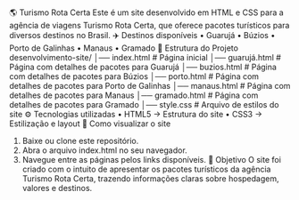 🌎 Turismo Rota Certa
Este é um site desenvolvido em HTML e CSS para a agência de viagens Turismo Rota Certa, que oferece pacotes turísticos para diversos destinos no Brasil.
✈️ Destinos disponíveis
•	Guarujá
•	Búzios
•	Porto de Galinhas
•	Manaus
•	Gramado
📂 Estrutura do Projeto
desenvolvimento-site/
│── index.html        # Página inicial
│── guarujá.html      # Página com detalhes de pacotes para Guarujá
│── buzios.html       # Página com detalhes de pacotes para Búzios
│── porto.html        # Página com detalhes de pacotes para Porto de Galinhas
│── manaus.html       # Página com detalhes de pacotes para Manaus
│── gramado.html      # Página com detalhes de pacotes para Gramado
│── style.css         # Arquivo de estilos do site
⚙️ Tecnologias utilizadas
•	HTML5 → Estrutura do site
•	CSS3 → Estilização e layout
🚀 Como visualizar o site
1.	Baixe ou clone este repositório.
2.	Abra o arquivo index.html no seu navegador.
3.	Navegue entre as páginas pelos links disponíveis.
🎯 Objetivo
O site foi criado com o intuito de apresentar os pacotes turísticos da agência Turismo Rota Certa, trazendo informações claras sobre hospedagem, valores e destinos.

